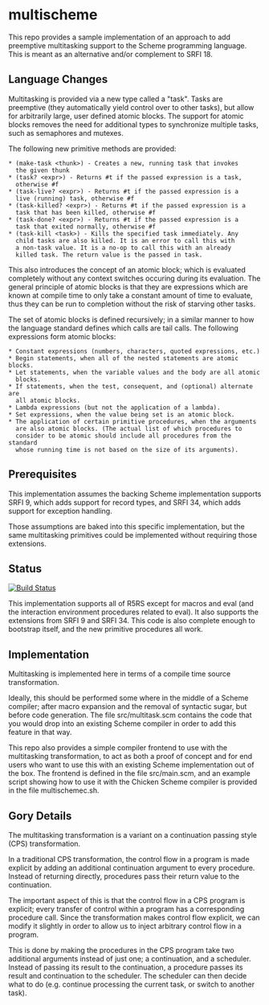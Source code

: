 multischeme
===========

This repo provides a sample implementation of an approach to add preemptive
multitasking support to the Scheme programming language. This is meant as an
alternative and/or complement to SRFI 18.

Language Changes
----------------

Multitasking is provided via a new type called a "task". Tasks are preemptive
(they automatically yield control over to other tasks), but allow for
arbitrarily large, user defined atomic blocks. The support for atomic blocks
removes the need for additional types to synchronize multiple tasks, such as
semaphores and mutexes.

The following new primitive methods are provided:

    * (make-task <thunk>) - Creates a new, running task that invokes
      the given thunk
    * (task? <expr>) - Returns #t if the passed expression is a task,
      otherwise #f
    * (task-live? <expr>) - Returns #t if the passed expression is a
      live (running) task, otherwise #f
    * (task-killed? <expr>) - Returns #t if the passed expression is a
      task that has been killed, otherwise #f
    * (task-done? <expr>) - Returns #t if the passed expression is a
      task that exited normally, otherwise #f
    * (task-kill <task>) - Kills the specified task immediately. Any
      child tasks are also killed. It is an error to call this with
      a non-task value. It is a no-op to call this with an already
      killed task. The return value is the passed in task.

This also introduces the concept of an atomic block; which is evaluated
completely without any context switches occuring during its evaluation. The
general principle of atomic blocks is that they are expressions which are known
at compile time to only take a constant amount of time to evaluate, thus they
can be run to completion without the risk of starving other tasks.

The set of atomic blocks is defined recursively; in a similar manner to how the
language standard defines which calls are tail calls. The following expressions
form atomic blocks:

    * Constant expressions (numbers, characters, quoted expressions, etc.)
    * Begin statements, when all of the nested statements are atomic blocks.
    * Let statements, when the variable values and the body are all atomic
      blocks.
    * If statements, when the test, consequent, and (optional) alternate are
      all atomic blocks.
    * Lambda expressions (but not the application of a lambda).
    * Set expressions, when the value being set is an atomic block.
    * The application of certain primitive procedures, when the arguments
      are also atomic blocks. (The actual list of which procedures to
      consider to be atomic should include all procedures from the standard
      whose running time is not based on the size of its arguments).

Prerequisites
-------------

This implementation assumes the backing Scheme implementation supports
SRFI 9, which adds support for record types, and SRFI 34, which adds
support for exception handling.

Those assumptions are baked into this specific implementation, but the
same multitasking primitives could be implemented without requiring those
extensions.

Status
------

[![Build Status](https://travis-ci.org/ojarjur/multischeme.svg?branch=master)](https://travis-ci.org/ojarjur/multischeme)

This implementation supports all of R5RS except for macros and eval (and
the interaction environment procedures related to eval). It also supports
the extensions from SRFI 9 and SRFI 34. This code is also complete enough
to bootstrap itself, and the new primitive procedures all work.

Implementation
--------------

Multitasking is implemented here in terms of a compile time source
transformation.

Ideally, this should be performed some where in the middle
of a Scheme compiler; after macro expansion and the removal of syntactic
sugar, but before code generation. The file src/multitask.scm contains
the code that you would drop into an existing Scheme compiler in order
to add this feature in that way.

This repo also provides a simple compiler frontend to use with the
multitasking transformation, to act as both a proof of concept and for end
users who want to use this with an existing Scheme implementation out of
the box. The frontend is defined in the file src/main.scm, and an example
script showing how to use it with the Chicken Scheme compiler is provided
in the file multischemec.sh.

Gory Details
------------

The multitasking transformation is a variant on a continuation passing
style (CPS) transformation.

In a traditional CPS transformation, the control flow in a program is made
explicit by adding an additional continuation argument to every procedure.
Instead of returning directly, procedures pass their return value to the
continuation.

The important aspect of this is that the control flow in a CPS program is
explicit; every transfer of control within a program has a corresponding
procedure call. Since the transformation makes control flow explicit, we
can modify it slightly in order to allow us to inject arbitrary control
flow in a program.

This is done by making the procedures in the CPS program take two additional
arguments instead of just one; a continuation, and a scheduler. Instead of
passing its result to the continuation, a procedure passes its result and
continuation to the scheduler. The scheduler can then decide what to do
(e.g. continue processing the current task, or switch to another task).